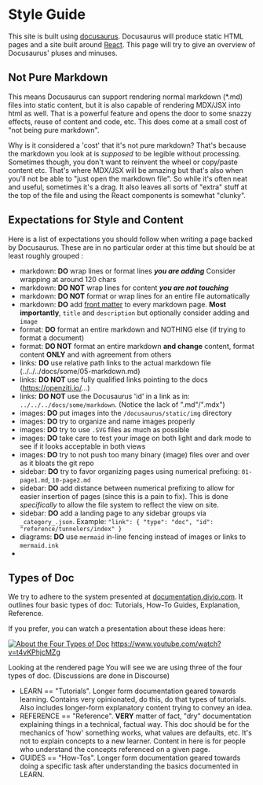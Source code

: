 # Style Guide

This site is built using [docusaurus](https://docusaurus.io/). Docusaurus will produce static HTML pages and a site built
around [React](https://react.dev/). This page will try to give an overview of Docusaurus' pluses and minuses.

## Not Pure Markdown
This means Docusaurus can support rendering normal markdown (*.md) files into static
content, but it is also capable of rendering MDX/JSX into html as well. That is a powerful feature and opens the door
to some snazzy effects, reuse of content and code, etc. This does come at a small cost of "not being pure markdown".

Why is it considered a 'cost' that it's not pure markdown? That's because the markdown you look at is _supposed_ to be
legible without processing. Sometimes though, you don't want to reinvent the wheel or copy/paste content etc. That's 
where MDX/JSX will be amazing but that's also when you'll not be able to "just open the markdown file". So while it's
often neat and useful, sometimes it's a drag. It also leaves all sorts of "extra" stuff at the top of the file and using
the React components is somewhat "clunky".

## Expectations for Style and Content

Here is a list of expectations you should follow when writing a page backed by Docusaurus. These are in no particular
order at this time but should be at least roughly grouped :

* markdown: __DO__ wrap lines or format lines ___you are adding___ Consider wrapping at around 120 chars
* markdown: __DO NOT__ wrap lines for content ___you are not touching___
* markdown: __DO NOT__ format or wrap lines for an entire file automatically
* markdown: __DO__ add [front matter](https://docusaurus.io/docs/next/markdown-features#front-matter) to every markdown
            page. __Most importantly__, `title` and `description` but optionally consider adding and `image`
* format: __DO__ format an entire markdown and NOTHING else (if trying to format a document)
* format: __DO NOT__ format an entire markdown __and change__ content, format content __ONLY__ and with agreement from others
* links: __DO__ use relative path links to the actual markdown file (../../../docs/some/05-markdown.md)
* links: __DO NOT__ use fully qualified links pointing to the docs (https://openziti.io/...)
* links: __DO NOT__ use the Docusaurus 'id' in a link as in: `../../../docs/some/markdown`. (Notice the lack of ".md"/".mdx")
* images: __DO__ put images into the `/docusaurus/static/img` directory
* images: __DO__ try to organize and name images properly
* images: __DO__ try to use `.SVG` files as much as possible
* images: __DO__ take care to test your image on both light and dark mode to see if it looks acceptable in both views
* images: __DO__ try to not push too many binary (image) files over and over as it bloats the git repo
* sidebar: __DO__ try to favor organizing pages using numerical prefixing: `01-page1.md`, `10-page2.md`
* sidebar: __DO__ add distance between numerical prefixing to allow for easier insertion of pages (since this is a
           pain to fix). This is done _specifically_ to allow the file system to reflect the view on site.
* sidebar: __DO__ add a landing page to any sidebar groups via `_category_.json`. Example:
           `"link": { "type": "doc", "id": "reference/tunnelers/index" }`
* diagrams: __DO__ use `mermaid` in-line fencing instead of images or links to `mermaid.ink`
* 
## Types of Doc

We try to adhere to the system presented at [documentation.divio.com](https://documentation.divio.com/introduction/).
It outlines four basic types of doc: Tutorials, How-To Guides, Explanation, Reference.

If  you prefer, you can watch a presentation about these ideas here:

[![About the Four Types of Doc](https://i3.ytimg.com/vi/t4vKPhjcMZg/maxresdefault.jpg)](https://www.youtube.com/watch?v=t4vKPhjcMZg "About the Four Types of Doc")
https://www.youtube.com/watch?v=t4vKPhjcMZg

Looking at the rendered page You will see we are using three of the four types of doc. (Discussions are done in Discourse)
* LEARN == "Tutorials". Longer form documentation geared towards learning. Contains very opinionated, do this, do that
types of tutorials. Also includes longer-form explanatory content trying to convey an idea.
* REFERENCE == "Reference". __VERY__ matter of fact, "dry" documentation explaining things in a technical, factual way.
This doc should be for the mechanics of 'how' something works, what values are defaults, etc. It's not to explain
concepts to a new learner. Content in here is for people who understand the concepts referenced on a given page.
* GUIDES == "How-Tos". Longer form documentation geared towards doing a specific task after understanding the basics 
documented in LEARN.


